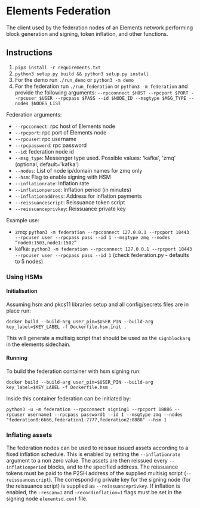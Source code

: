# Elements Federation

The client used by the federation nodes of an Elements network performing block generation and signing, token inflation, and other functions.

## Instructions
1. `pip3 install -r requirements.txt`
2. `python3 setup.py build && python3 setup.py install`
3. For the demo run `./run_demo` or `python3 -m demo`
4. For the federation run `./run_federation` or `python3 -m federation` and provide the following arguments:
`--rpcconnect $HOST --rpcport $PORT --rpcuser $USER --rpcpass $PASS --id $NODE_ID --msgtype $MSG_TYPE --nodes $NODES_LIST`

Federation arguments:

- `--rpcconnect`: rpc host of Elements node
- `--rpcport`: rpc port of Elements node
- `--rpcuser`: rpc username
- `--rpcpassword`: rpc password
- `--id`: federation node id
- `--msg_type`: Messenger type used. Possible values: 'kafka', 'zmq' (optional, default='kafka')
- `--nodes`: List of node ip/domain names for zmq only
- `--hsm`: Flag to enable signing with HSM
- `--inflationrate`: Inflation rate
- `--inflationperiod`: Inflation period (in minutes)
- `--inflationaddress`: Address for inflation payments
- `--reissuancescript`: Reissuance token script
- `--reissuanceprivkey`: Reissuance private key

Example use:

- zmq: `python3 -m federation --rpcconnect 127.0.0.1 --rpcport 18443 --rpcuser user --rpcpass pass --id 1 --msgtype zmq --nodes “node0:1503,node1:1502”`
- kafka: `python3 -m federation --rpcconnect 127.0.0.1 --rpcport 18443 --rpcuser user --rpcpass pass --id 1` (check federation.py - defaults to 5 nodes)

### Using HSMs

#### Initialisation

Assuming hsm and pkcs11 libraries setup and all config/secrets files are in place run:

`docker build --build-arg user_pin=$USER_PIN --build-arg key_label=$KEY_LABEL -f Dockerfile.hsm.init .`

This will generate a multisig script that should be used as the `signblockarg` in the elements sidechain.

#### Running

To build the federation container with hsm signing run:

`docker build --build-arg user_pin=$USER_PIN --build-arg key_label=$KEY_LABEL -f Dockerfile.hsm .`

Inside this container federation can be initiated by:

`python3 -u -m federation --rpcconnect signing1 --rpcport 18886 --rpcuser username1 --rpcpass password1 --id 1 --msgtype zmq --nodes "federation0:6666,federation1:7777,federation2:8888" --hsm 1`

### Inflating assets

The federation nodes can be used to reissue issued assets according to a fixed inflation schedule. This is enabled by setting the `--inflationrate` argument to a non zero value. The assets are then reissued every `--inflationperiod` blocks, and to the specified address. The reissuance tokens must be paid to the P2SH address of the supplied multisig script (`--reissuancescript`). The corresponding private key for the signing node (for the reissuance script) is supplied as `--reissuanceprivkey`. If inflation is enabled, the `-rescan=1` and `-recordinflation=1` flags must be set in the signing node `elementsd.conf` file. 
